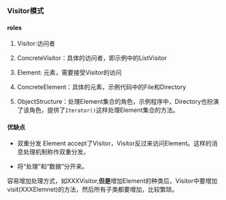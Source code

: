 ### Visitor模式

#### roles

1. Visitor:访问者

2. ConcreteVisitor：具体的访问者，即示例中的ListVisitor
 
3. Element: 元素，需要接受Visitor的访问

4. ConcreteElement：具体的元素，示例代码中的File和Directory

5. ObjectStructure：处理Element集合的角色，示例程序中，Directory也扮演了该角色，提供了`Iterator()`这样处理Element集合的方法。


#### 优缺点

* 双重分发
Element accept了Visitor，Visitor反过来访问Element。这样的消息处理机制称作双重分发。

* 将“处理”和“数据”分开来。

容易增加处理方式，如XXXVisitor,**但是**增加Element的种类后，Visitor中要增加visit(XXXElemnet)的方法，然后所有子类都要增加，比较繁琐。
